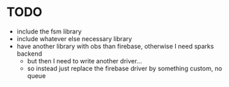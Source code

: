 # TODO

- include the fsm library
- include whatever else necessary library
- have another library with obs than firebase, otherwise I need sparks backend
  - but then I need to write another driver...
  - so instead just replace the firebase driver by something custom, no queue
